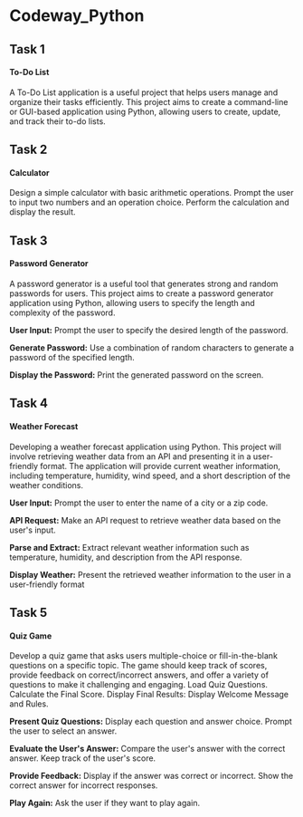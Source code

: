 # Codeway_Python
## Task 1
#### To-Do List
A To-Do List application is a useful project that helps users manage
and organize their tasks efficiently. This project aims to create a
command-line or GUI-based application using Python, allowing users
to create, update, and track their to-do lists.
## Task 2
#### Calculator
Design a simple calculator with basic arithmetic operations. Prompt the
user to input two numbers and an operation choice. Perform the
calculation and display the result.
## Task 3
#### Password Generator
A password generator is a useful tool that generates strong and random passwords for
users. This project aims to create a password generator application using Python,
allowing users to specify the length and complexity of the password.

**User Input:** Prompt the user to specify the desired length of the password.

**Generate Password:** Use a combination of random characters to generate a password of
the specified length.

**Display the Password:** Print the generated password on the screen.
## Task 4
#### Weather Forecast
Developing a weather forecast application using Python. This project will involve
retrieving weather data from an API and presenting it in a user-friendly format. The
application will provide current weather information, including temperature, humidity,
wind speed, and a short description of the weather conditions.

**User Input:** Prompt the user to enter the name of a city or a zip code.

**API Request:** Make an API request to retrieve weather data based on the user's input.

**Parse and Extract:** Extract relevant weather information such as temperature, humidity,
and description from the API response.

**Display Weather:** Present the retrieved weather information to the user in a user-friendly
format
## Task 5
#### Quiz Game
Develop a quiz game that asks users multiple-choice or fill-in-the-blank questions on a
specific topic. The game should keep track of scores, provide feedback on
correct/incorrect answers, and offer a variety of questions to make it challenging and
engaging.
Load Quiz Questions. Calculate the Final Score. Display Final Results: Display Welcome Message and Rules.

**Present Quiz Questions:** Display each question and answer choice. Prompt the user to
select an answer.

**Evaluate the User's Answer:** Compare the user's answer with the correct answer. Keep
track of the user's score.

**Provide Feedback:** Display if the answer was correct or incorrect. Show the correct
answer for incorrect responses.

**Play Again:** Ask the user if they want to play again.
